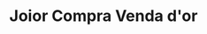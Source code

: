 ---
title: "Joior Compra Venda d'or"
url: /vilanova-i-la-geltru/joior-compra-venda-dor/
shop: joyería
---